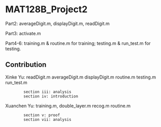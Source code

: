 # MAT128B_Project2
Part2: averageDigit.m, displayDigit.m, readDigit.m

Part3: activate.m

Part4-6: training.m & routine.m for training;
         testing.m & run_test.m for testing.

## Contribution

Xinke Yu:		readDigit.m
			averageDigit.m
			displayDigit.m
			routine.m
			testing.m
			run_test.m
			
			section iii: analysis
			section iv: introduction
			
			

Xuanchen Yu: training.m,
			double_layer.m
			recog.m
			routine.m
			
			section v: proof
			section vii: analysis
